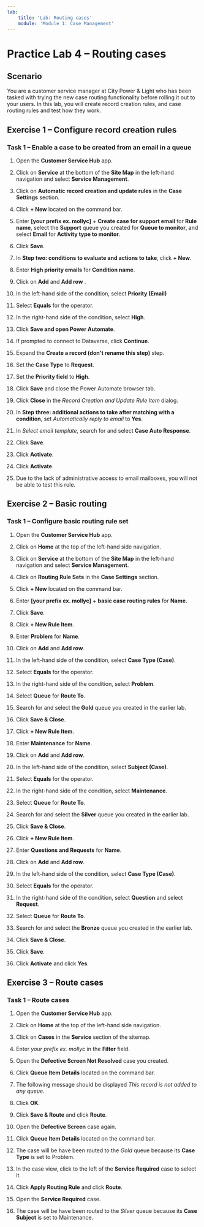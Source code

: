 ```yaml
---
lab:
    title: 'Lab: Routing cases'
    module: 'Module 1: Case Management'
---
```


# Practice Lab 4 – Routing cases

## Scenario

You are a customer service manager at City Power & Light who has been tasked with trying the new case routing functionality before rolling it out to your users. In this lab, you will create record creation rules, and case routing rules and test how they work.

## Exercise 1 – Configure record creation rules

### Task 1 – Enable a case to be created from an email in a queue

1.  Open the **Customer Service Hub** app.

2.  Click on **Service** at the bottom of the **Site Map** in the left-hand navigation and select **Service Management**.

2.  Click on **Automatic record creation and update rules** in the **Case Settings** section.

4.  Click **+ New** located on the command bar.

5.  Enter **[your prefix ex. mollyc]** + **Create case for support email** for **Rule name**, select the **Support** queue you created for **Queue to monitor**, and select **Email** for **Activity type to monitor**.

6.  Click **Save**.

7.  In **Step two: conditions to evaluate and actions to take**, click **+ New**.

8.  Enter **High priority emails** for **Condition name**.

9.  Click on **Add** and **Add row** .

10. In the left-hand side of the condition, select **Priority (Email)**

11. Select **Equals** for the operator.

12. In the right-hand side of the condition, select **High**.

13. Click **Save and open Power Automate**.

14. If prompted to connect to Dataverse, click **Continue**.

15. Expand the **Create a record (don't rename this step)** step.

16. Set the **Case Type** to **Request**.

17. Set the **Priority field** to **High**.

18. Click **Save** and close the Power Automate browser tab.

19. Click **Close** in the *Record Creation and Update Rule Item* dialog.

20. In **Step three: additional actions to take after matching with a condition**, set *Automatically reply to email*  to **Yes**.

21. In *Select email template*, search for and select **Case Auto Response**.

22. Click **Save**.

23. Click **Activate**.

24. Click **Activate**.

25. Due to the lack of administrative access to email mailboxes, you will not be able to test this rule.

## Exercise 2 – Basic routing

### Task 1 – Configure basic routing rule set

1.  Open the **Customer Service Hub** app.

2.  Click on **Home** at the top of the left-hand side navigation.

3.  Click on **Service** at the bottom of the **Site Map** in the left-hand navigation and select **Service Management**.

4.  Click on **Routing Rule Sets** in the **Case Settings** section.

5.  Click **+ New** located on the command bar.

6.  Enter **[your prefix ex. mollyc]** + **basic case routing rules** for **Name**.

7.  Click **Save**.

8.  Click **+ New Rule Item**.

9.  Enter **Problem** for **Name**.

10. Click on **Add** and **Add row**.

11. In the left-hand side of the condition, select **Case Type (Case)**.

12. Select **Equals** for the operator.

13. In the right-hand side of the condition, select **Problem**.

14. Select **Queue** for **Route To**.

15. Search for and select the **Gold** queue you created in the earlier lab.

16. Click **Save & Close**.

17. Click **+ New Rule Item**.

18. Enter **Maintenance** for **Name**.

19. Click on **Add** and **Add row**.

20. In the left-hand side of the condition, select **Subject (Case)**.

21. Select **Equals** for the operator.

22. In the right-hand side of the condition, select **Maintenance**.

23. Select **Queue** for **Route To**.

24. Search for and select the **Silver** queue you created in the earlier lab.

25. Click **Save & Close**.

26. Click **+ New Rule Item**.

27. Enter **Questions and Requests** for **Name**.

28. Click on **Add** and **Add row**.

29. In the left-hand side of the condition, select **Case Type (Case)**.

30. Select **Equals** for the operator.

31. In the right-hand side of the condition, select **Question** and select **Request**.

32. Select **Queue** for **Route To**.

33. Search for and select the **Bronze** queue you created in the earlier lab.

34. Click **Save & Close**.

35. Click **Save**.

36. Click **Activate** and click **Yes**.

## Exercise 3 – Route cases

### Task 1 – Route cases

1.  Open the **Customer Service Hub** app.

2.  Click on **Home** at the top of the left-hand side navigation.

3.  Click on **Cases** in the **Service** section of the sitemap.

4.  Enter *your prefix ex. mollyc* in the **Filter** field.

5.  Open the **Defective Screen Not Resolved** case you created.

6.  Click **Queue Item Details** located on the command bar.

7.  The following message should be displayed *This record is not added to any queue.*

8.  Click **OK**.

9.  Click **Save & Route** and click **Route**.

10. Open the **Defective Screen** case again.

11. Click **Queue Item Details** located on the command bar.

12. The case will be have been routed to the *Gold* queue because its **Case Type** is set to Problem.

13. In the case view, click to the left of the **Service Required** case to select it.

14. Click **Apply Routing Rule** and click **Route**.

15. Open the **Service Required** case.

16. The case will be have been routed to the *Silver* queue because its **Case Subject** is set to Maintenance.

